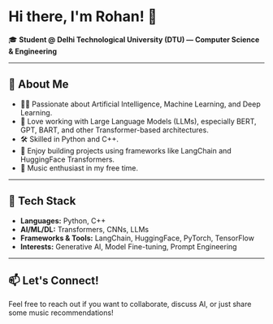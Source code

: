 # Hi there, I'm Rohan! 👋

🎓 **Student @ Delhi Technological University (DTU) — Computer Science & Engineering**

---

## 🚀 About Me

- 👨‍💻 Passionate about Artificial Intelligence, Machine Learning, and Deep Learning.
- 🤖 Love working with Large Language Models (LLMs), especially BERT, GPT, BART, and other Transformer-based architectures.
- 🛠️ Skilled in Python and C++.
- 🧠 Enjoy building projects using frameworks like LangChain and HuggingFace Transformers.
- 🎵 Music enthusiast in my free time.

---

## 🧰 Tech Stack

- **Languages:** Python, C++
- **AI/ML/DL:** Transformers, CNNs, LLMs
- **Frameworks & Tools:** LangChain, HuggingFace, PyTorch, TensorFlow
- **Interests:** Generative AI, Model Fine-tuning, Prompt Engineering

---

## 📫 Let's Connect!

Feel free to reach out if you want to collaborate, discuss AI, or just share some music recommendations!


